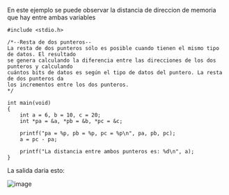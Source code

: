 En este ejemplo se puede observar la distancia de direccion de memoria que hay entre ambas variables

```
#include <stdio.h>

/*--Resta de dos punteros--
La resta de dos punteros sólo es posible cuando tienen el mismo tipo de datos. El resultado
se genera calculando la diferencia entre las direcciones de los dos punteros y calculando
cuántos bits de datos es según el tipo de datos del puntero. La resta de dos punteros da
los incrementos entre los dos punteros.
*/

int main(void)
{
    int a = 6, b = 10, c = 20;
    int *pa = &a, *pb = &b, *pc = &c;

    printf("pa = %p, pb = %p, pc = %p\n", pa, pb, pc);
    a = pc - pa;

    printf("La distancia entre ambos punteros es: %d\n", a);
}

```

La salida daria esto:

![image](https://github.com/Cris272500/GrupoH_Clases/assets/113935131/18b95273-963f-4d47-8671-cf9ff34e63a3)